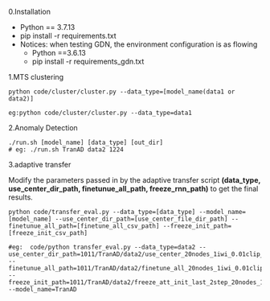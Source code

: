 0.Installation

* Python == 3.7.13
* pip install -r requirements.txt
* Notices: when testing GDN, the environment configuration is as flowing
  * Python ==3.6.13
  * pip install -r requirements_gdn.txt

1.MTS clustering

```
python code/cluster/cluster.py --data_type=[model_name(data1 or data2)]

eg:python code/cluster/cluster.py --data_type=data1

```

2.Anomaly Detection

```
./run.sh [model_name] [data_type] [out_dir]
# eg: ./run.sh TranAD data2 1224
```

3.adaptive transfer

Modify the parameters passed in by the adaptive transfer script **(data_type, use_center_dir_path, finetunue_all_path, freeze_rnn_path)**  to get the final results.

```
python code/transfer_eval.py --data_type=[data_type] --model_name=[model_name] --use_center_dir_path=[use_center_file_dir_path] --finetunue_all_path=[finetune_all_csv_path] --freeze_init_path=[freeze_init_csv_path]

#eg:  code/python transfer_eval.py --data_type=data2 --use_center_dir_path=1011/TranAD/data2/use_center_20nodes_1iwi_0.01clip_1l_8dim_1daytrain_0.0005lr_100epoch_256bs_60ws_0.95eps --finetunue_all_path=1011/TranAD/data2/finetune_all_20nodes_1iwi_0.01clip_1l_8dim_1daytrain_0.0001lr_10epoch_256bs_60ws_0.95eps/evaluation_result/bf_machine_best_f1_g.csv --freeze_init_path=1011/TranAD/data2/freeze_att_init_last_2step_20nodes_1iwi_0.01clip_1l_8dim_1daytrain_0.0001lr_20epoch_256bs_60ws_0.95eps/evaluation_result/bf_machine_best_f1_g.csv --model_name=TranAD
```
